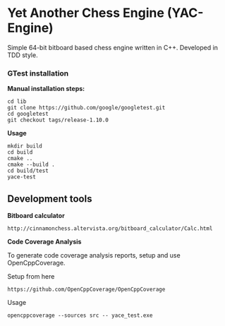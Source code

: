 # Yet Another Chess Engine (YAC-Engine)

Simple 64-bit bitboard based chess engine written in C++. Developed in TDD style.

### GTest installation
**Manual installation steps:**

    cd lib
    git clone https://github.com/google/googletest.git
    cd googletest
    git checkout tags/release-1.10.0

**Usage**

    mkdir build
    cd build
    cmake ..
    cmake --build .
    cd build/test
    yace-test

## Development tools
**Bitboard calculator**

    http://cinnamonchess.altervista.org/bitboard_calculator/Calc.html

**Code Coverage Analysis** 

To generate code coverage analysis reports, setup and use OpenCppCoverage.

Setup from here

    https://github.com/OpenCppCoverage/OpenCppCoverage
    
Usage

    opencppcoverage --sources src -- yace_test.exe

